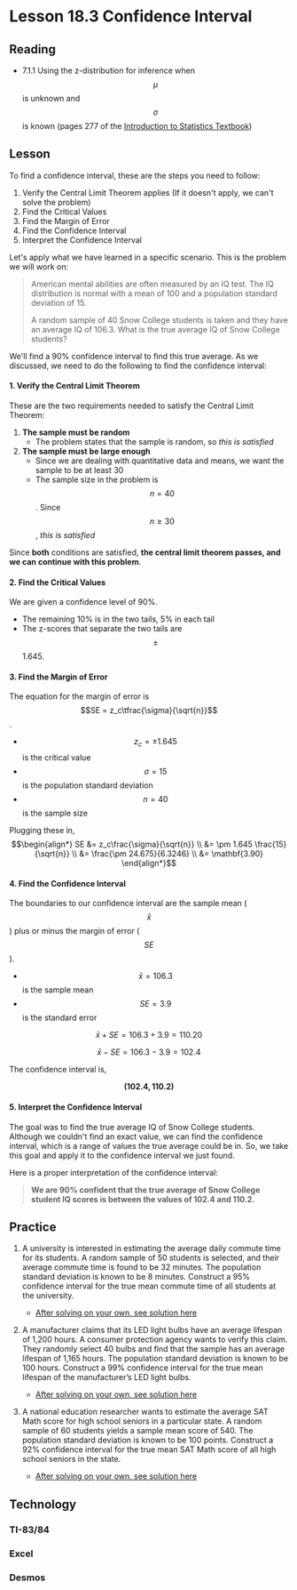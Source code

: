 <head>
<title>18.3 Confidence Intervals with 1 Sample Means</title>
<script src="https://polyfill.io/v3/polyfill.min.js?features=es6"></script>
<script id="MathJax-script" async src="https://cdn.jsdelivr.net/npm/mathjax@3/es5/tex-mml-chtml.js"></script>
</head>

# Lesson 18.3 Confidence Interval
## Reading
* 7.1.1 Using the z-distribution for inference when $$\mu$$ is unknown and $$\sigma$$ is known (pages 277 of the [Introduction to Statistics Textbook](../Resources/OpenIntroTextbook.pdf))

## Lesson
To find a confidence interval, these are the steps you need to follow:
1. Verify the Central Limit Theorem applies (If it doesn't apply, we can't solve the problem)
2. Find the Critical Values
3. Find the Margin of Error
4. Find the Confidence Interval
5. Interpret the Confidence Interval

Let's apply what we have learned in a specific scenario. This is the problem we will work on:

> American mental abilities are often measured by an IQ test.  The IQ distribution is normal with a mean of 100 and a population standard deviation of 15.  
> 
> A random sample of 40 Snow College students is taken and they have an average IQ of 106.3. What is the true average IQ of Snow College students?

We'll find a 90% confidence interval to find this true average. As we discussed, we need to do the following to find the confidence interval:

#### 1. Verify the Central Limit Theorem
These are the two requirements needed to satisfy the Central Limit Theorem:
1. __The sample must be random__
    * The problem states that the sample is random, so *this is satisfied*
2. __The sample must be large enough__
    * Since we are dealing with quantitative data and means, we want the sample to be at least 30
    * The sample size in the problem is $$n=40$$. Since $$n\ge 30$$, *this is satisfied*

Since __both__ conditions are satisfied, __the central limit theorem passes, and we can continue with this problem__.

#### 2. Find the Critical Values
We are given a confidence level of 90%.
* The remaining 10% is in the two tails, 5% in each tail
* The z-scores that separate the two tails are $$\pm$$1.645.

#### 3. Find the Margin of Error
The equation for the margin of error is $$SE = z_c\tfrac{\sigma}{\sqrt{n}}$$.
* $$z_c = \pm 1.645$$ is the critical value
* $$\sigma = 15$$ is the population standard deviation
* $$n = 40$$ is the sample size

Plugging these in,
$$\begin{align*}
SE &= z_c\frac{\sigma}{\sqrt{n}} \\
   &= \pm 1.645 \frac{15}{\sqrt{n}} \\
   &= \frac{\pm 24.675}{6.3246} \\
   &= \mathbf{3.90}
\end{align*}$$

#### 4. Find the Confidence Interval
The boundaries to our confidence interval are the sample mean ($$\bar{x}$$) plus or minus the margin of error ($$SE$$).
* $$\bar{x} = 106.3$$ is the sample mean
* $$SE = 3.9$$ is the standard error

$$\bar{x} + SE = 106.3 + 3.9 = 110.20$$

$$\bar{x} - SE = 106.3 - 3.9 = 102.4$$

The confidence interval is,

$$\mathbf{(102.4, 110.2)}$$

#### 5. Interpret the Confidence Interval
The goal was to find the true average IQ of Snow College students. Although we couldn't find an exact value, we can find the confidence interval, which is a range of values the true average could be in. So, we take this goal and apply it to the confidence interval we just found.

Here is a proper interpretation of the confidence interval:

> __We are 90% confident that the true average of Snow College student IQ scores is between the values of 102.4 and 110.2.__

## Practice
1. A university is interested in estimating the average daily commute time for its students. A random sample of 50 students is selected, and their average commute time is found to be 32 minutes. The population standard deviation is known to be 8 minutes. Construct a 95% confidence interval for the true mean commute time of all students at the university.
    * [After solving on your own, see solution here](Solutions/18_3_Solution1.md)

2. A manufacturer claims that its LED light bulbs have an average lifespan of 1,200 hours. A consumer protection agency wants to verify this claim. They randomly select 40 bulbs and find that the sample has an average lifespan of 1,165 hours. The population standard deviation is known to be 100 hours. Construct a 99% confidence interval for the true mean lifespan of the manufacturer’s LED light bulbs.
    * [After solving on your own, see solution here](Solutions/18_3_Solution2.md)

3. A national education researcher wants to estimate the average SAT Math score for high school seniors in a particular state. A random sample of 60 students yields a sample mean score of 540. The population standard deviation is known to be 100 points. Construct a 92% confidence interval for the true mean SAT Math score of all high school seniors in the state.
    * [After solving on your own, see solution here](Solutions/18_3_Solution3.md)

## Technology
### TI-83/84
### Excel
### Desmos